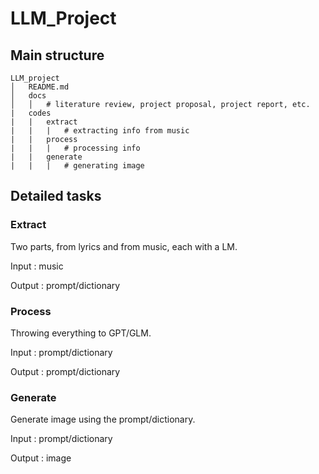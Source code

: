 # LLM_Project

## Main structure

```
LLM_project
│   README.md
│   docs
│   │   # literature review, project proposal, project report, etc.
|   codes
|   |   extract
|   |   |   # extracting info from music
|   |   process
|   |   |   # processing info
|   |   generate
|   |   |   # generating image
```

## Detailed tasks
### Extract
Two parts, from lyrics and from music, each with a LM.

Input : music

Output : prompt/dictionary

### Process
Throwing everything to GPT/GLM.

Input : prompt/dictionary

Output :  prompt/dictionary

### Generate
Generate image using the prompt/dictionary.

Input : prompt/dictionary

Output : image
